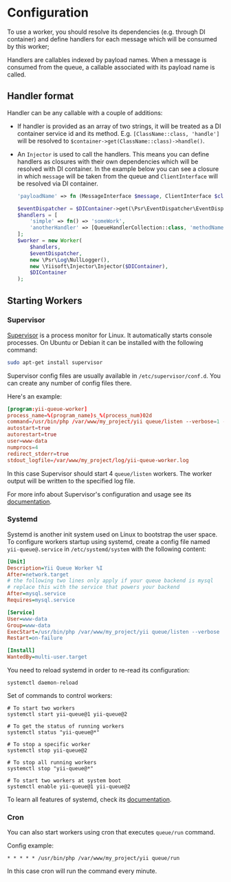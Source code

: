 # Configuration

To use a worker, you should resolve its dependencies (e.g. through DI container) and define handlers for each message
which will be consumed by this worker;

Handlers are callables indexed by payload names. When a message is consumed from the queue, a callable associated with
its payload name is called.

## Handler format

Handler can be any callable with a couple of additions:

- If handler is provided as an array of two strings, it will be treated as a DI container service id and its method.
  E.g. `[ClassName::class, 'handle']` will be resolved to `$container->get(ClassName::class)->handle()`.
- An `Injector` is used to call the handlers. This means you can define handlers as closures with their own dependencies
  which will be resolved with DI container. In the example below you can see a closure in which `message` will be taken
  from the queue and `ClientInterface` will be resolved via DI container.
  
  ```php
  'payloadName' => fn (MessageInterface $message, ClientInterface $client) => $client->send($message->getPayloadData()),
  ```

  ```php
  $eventDispatcher = $DIContainer->get(\Psr\EventDispatcher\EventDispatcherInterface::class);
  $handlers = [
      'simple' => fn() => 'someWork',
      'anotherHandler' => [QueueHandlerCollection::class, 'methodName']
  ];
  $worker = new Worker(
      $handlers,
      $eventDispatcher,
      new \Psr\Log\NullLogger(),
      new \Yiisoft\Injector\Injector($DIContainer),
      $DIContainer
  );
  ```

## Starting Workers

### Supervisor

[Supervisor](http://supervisord.org) is a process monitor for Linux. It automatically starts console processes.
On Ubuntu or Debian it can be installed with the following command:

```sh
sudo apt-get install supervisor
```

Supervisor config files are usually available in `/etc/supervisor/conf.d`. You can create any number of
config files there.

Here's an example:

```conf
[program:yii-queue-worker]
process_name=%(program_name)s_%(process_num)02d
command=/usr/bin/php /var/www/my_project/yii queue/listen --verbose=1 --color=0
autostart=true
autorestart=true
user=www-data
numprocs=4
redirect_stderr=true
stdout_logfile=/var/www/my_project/log/yii-queue-worker.log
```

In this case Supervisor should start 4 `queue/listen` workers. The worker output will be written
to the specified log file.

For more info about Supervisor's configuration and usage see its [documentation](http://supervisord.org).

### Systemd

Systemd is another init system used on Linux to bootstrap the user space. To configure workers startup
using systemd, create a config file named `yii-queue@.service` in `/etc/systemd/system` with
the following content:

```ini
[Unit]
Description=Yii Queue Worker %I
After=network.target
# the following two lines only apply if your queue backend is mysql
# replace this with the service that powers your backend
After=mysql.service
Requires=mysql.service

[Service]
User=www-data
Group=www-data
ExecStart=/usr/bin/php /var/www/my_project/yii queue/listen --verbose
Restart=on-failure

[Install]
WantedBy=multi-user.target
```

You need to reload systemd in order to re-read its configuration:

```shell
systemctl daemon-reload
```

Set of commands to control workers:

```shell
# To start two workers
systemctl start yii-queue@1 yii-queue@2

# To get the status of running workers
systemctl status "yii-queue@*"

# To stop a specific worker
systemctl stop yii-queue@2

# To stop all running workers
systemctl stop "yii-queue@*"

# To start two workers at system boot
systemctl enable yii-queue@1 yii-queue@2
```

To learn all features of systemd, check its [documentation](https://freedesktop.org/wiki/Software/systemd/#manualsanddocumentationforusersandadministrators).

### Cron

You can also start workers using cron that executes `queue/run` command.

Config example:

```shell
* * * * * /usr/bin/php /var/www/my_project/yii queue/run
```

In this case cron will run the command every minute.

